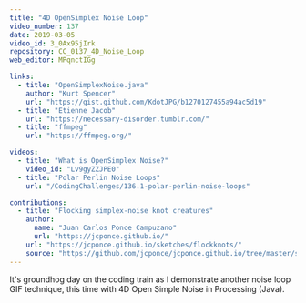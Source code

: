 ```yaml
---
title: "4D OpenSimplex Noise Loop"
video_number: 137
date: 2019-03-05
video_id: 3_0Ax95jIrk
repository: CC_0137_4D_Noise_Loop
web_editor: MPqnctIGg

links:
  - title: "OpenSimplexNoise.java"
    author: "Kurt Spencer"
    url: "https://gist.github.com/KdotJPG/b1270127455a94ac5d19"
  - title: "Etienne Jacob"
    url: "https://necessary-disorder.tumblr.com/"
  - title: "ffmpeg"
    url: "https://ffmpeg.org/"

videos:
  - title: "What is OpenSimplex Noise?"
    video_id: "Lv9gyZZJPE0"
  - title: "Polar Perlin Noise Loops"
    url: "/CodingChallenges/136.1-polar-perlin-noise-loops"

contributions:
  - title: "Flocking simplex-noise knot creatures"
    author:
      name: "Juan Carlos Ponce Campuzano"
      url: "https://jcponce.github.io/"
    url: "https://jcponce.github.io/sketches/flockknots/"
    source: "https://github.com/jcponce/jcponce.github.io/tree/master/sketches/flockknots"
---
```


It's groundhog day on the coding train as I demonstrate another noise loop GIF technique, this time with 4D Open Simple Noise in Processing (Java).
